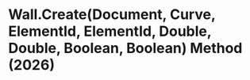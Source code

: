 # Wall.Create(Document, Curve, ElementId, ElementId, Double, Double, Boolean, Boolean) Method (2026)

﻿